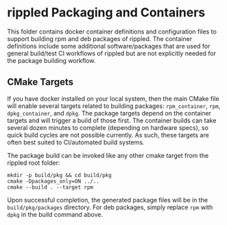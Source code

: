
# rippled Packaging and Containers

This folder contains docker container definitions and configuration
files to support building rpm and deb packages of rippled. The container
definitions include some additional software/packages that are used
for general build/test CI workflows of rippled but are not explicitly
needed for the package building workflow.

## CMake Targets

If you have docker installed on your local system, then the main 
CMake file will enable several targets related to building packages:
`rpm_container`, `rpm`, `dpkg_container`, and `dpkg`. The package targets
depend on the container targets and will trigger a build of those first.
The container builds can take several dozen minutes to complete (depending
on hardware specs), so quick build cycles are not possible currently. As
such, these targets are often best suited to CI/automated build systems.

The package build can be invoked like any other cmake target from the 
rippled root folder:
```
mkdir -p build/pkg && cd build/pkg
cmake -Dpackages_only=ON ../..
cmake --build . --target rpm
```
Upon successful completion, the generated package files will be in 
the `build/pkg/packages` directory. For deb packages, simply replace
`rpm` with `dpkg` in the build command above.


